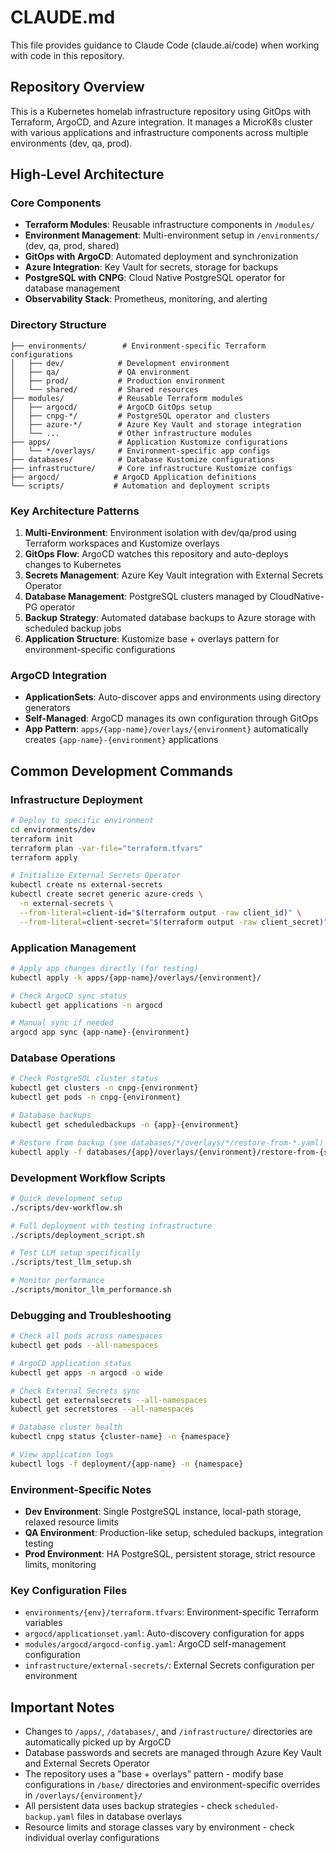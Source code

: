 # CLAUDE.md

This file provides guidance to Claude Code (claude.ai/code) when working with code in this repository.

## Repository Overview

This is a Kubernetes homelab infrastructure repository using GitOps with Terraform, ArgoCD, and Azure integration. It manages a MicroK8s cluster with various applications and infrastructure components across multiple environments (dev, qa, prod).

## High-Level Architecture

### Core Components
- **Terraform Modules**: Reusable infrastructure components in `/modules/`
- **Environment Management**: Multi-environment setup in `/environments/` (dev, qa, prod, shared)
- **GitOps with ArgoCD**: Automated deployment and synchronization
- **Azure Integration**: Key Vault for secrets, storage for backups
- **PostgreSQL with CNPG**: Cloud Native PostgreSQL operator for database management
- **Observability Stack**: Prometheus, monitoring, and alerting

### Directory Structure
```
├── environments/        # Environment-specific Terraform configurations
│   ├── dev/            # Development environment
│   ├── qa/             # QA environment
│   ├── prod/           # Production environment
│   └── shared/         # Shared resources
├── modules/            # Reusable Terraform modules
│   ├── argocd/         # ArgoCD GitOps setup
│   ├── cnpg-*/         # PostgreSQL operator and clusters
│   ├── azure-*/        # Azure Key Vault and storage integration
│   └── ...             # Other infrastructure modules
├── apps/               # Application Kustomize configurations
│   └── */overlays/     # Environment-specific app configs
├── databases/          # Database Kustomize configurations
├── infrastructure/     # Core infrastructure Kustomize configs
├── argocd/            # ArgoCD Application definitions
└── scripts/           # Automation and deployment scripts
```

### Key Architecture Patterns

1. **Multi-Environment**: Environment isolation with dev/qa/prod using Terraform workspaces and Kustomize overlays
2. **GitOps Flow**: ArgoCD watches this repository and auto-deploys changes to Kubernetes
3. **Secrets Management**: Azure Key Vault integration with External Secrets Operator
4. **Database Management**: PostgreSQL clusters managed by CloudNative-PG operator
5. **Backup Strategy**: Automated database backups to Azure storage with scheduled backup jobs
6. **Application Structure**: Kustomize base + overlays pattern for environment-specific configurations

### ArgoCD Integration
- **ApplicationSets**: Auto-discover apps and environments using directory generators
- **Self-Managed**: ArgoCD manages its own configuration through GitOps
- **App Pattern**: `apps/{app-name}/overlays/{environment}` automatically creates `{app-name}-{environment}` applications

## Common Development Commands

### Infrastructure Deployment
```bash
# Deploy to specific environment
cd environments/dev
terraform init
terraform plan -var-file="terraform.tfvars"
terraform apply

# Initialize External Secrets Operator
kubectl create ns external-secrets
kubectl create secret generic azure-creds \
  -n external-secrets \
  --from-literal=client-id="$(terraform output -raw client_id)" \
  --from-literal=client-secret="$(terraform output -raw client_secret)"
```

### Application Management
```bash
# Apply app changes directly (for testing)
kubectl apply -k apps/{app-name}/overlays/{environment}/

# Check ArgoCD sync status
kubectl get applications -n argocd

# Manual sync if needed
argocd app sync {app-name}-{environment}
```

### Database Operations
```bash
# Check PostgreSQL cluster status
kubectl get clusters -n cnpg-{environment}
kubectl get pods -n cnpg-{environment}

# Database backups
kubectl get scheduledbackups -n {app}-{environment}

# Restore from backup (see databases/*/overlays/*/restore-from-*.yaml)
kubectl apply -f databases/{app}/overlays/{environment}/restore-from-{source-env}.yaml
```

### Development Workflow Scripts
```bash
# Quick development setup
./scripts/dev-workflow.sh

# Full deployment with testing infrastructure
./scripts/deployment_script.sh

# Test LLM setup specifically
./scripts/test_llm_setup.sh

# Monitor performance
./scripts/monitor_llm_performance.sh
```

### Debugging and Troubleshooting
```bash
# Check all pods across namespaces
kubectl get pods --all-namespaces

# ArgoCD application status
kubectl get apps -n argocd -o wide

# Check External Secrets sync
kubectl get externalsecrets --all-namespaces
kubectl get secretstores --all-namespaces

# Database cluster health
kubectl cnpg status {cluster-name} -n {namespace}

# View application logs
kubectl logs -f deployment/{app-name} -n {namespace}
```

### Environment-Specific Notes

- **Dev Environment**: Single PostgreSQL instance, local-path storage, relaxed resource limits
- **QA Environment**: Production-like setup, scheduled backups, integration testing
- **Prod Environment**: HA PostgreSQL, persistent storage, strict resource limits, monitoring

### Key Configuration Files

- `environments/{env}/terraform.tfvars`: Environment-specific Terraform variables
- `argocd/applicationset.yaml`: Auto-discovery configuration for apps
- `modules/argocd/argocd-config.yaml`: ArgoCD self-management configuration
- `infrastructure/external-secrets/`: External Secrets configuration per environment

## Important Notes

- Changes to `/apps/`, `/databases/`, and `/infrastructure/` directories are automatically picked up by ArgoCD
- Database passwords and secrets are managed through Azure Key Vault and External Secrets Operator
- The repository uses a "base + overlays" pattern - modify base configurations in `/base/` directories and environment-specific overrides in `/overlays/{environment}/`
- All persistent data uses backup strategies - check `scheduled-backup.yaml` files in database overlays
- Resource limits and storage classes vary by environment - check individual overlay configurations